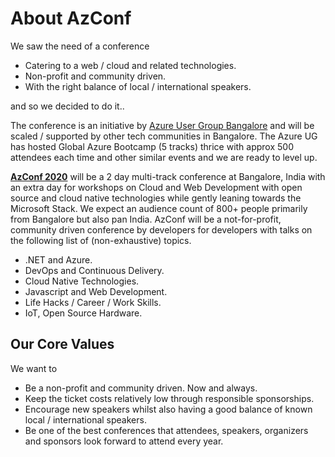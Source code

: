 # About AzConf

We saw the need of a conference

- Catering to a web / cloud and related technologies.
- Non-profit and community driven.
- With the right balance of local / international speakers.

and so we decided to do it..

The conference is an initiative by [Azure User Group Bangalore](https://www.meetup.com/Microsoft-Azure-Bangalore/) and will be scaled / supported by other tech communities in Bangalore. The Azure UG has hosted Global Azure Bootcamp (5 tracks) thrice with approx 500 attendees each time and other similar events and we are ready to level up.

**[AzConf 2020](https://www.azconf.dev/)** will be a 2 day multi-track conference at Bangalore, India with an extra day for workshops on Cloud and Web Development with open source and cloud native technologies while gently leaning towards the Microsoft Stack. We expect an audience count of 800+ people primarily from Bangalore but also pan India. AzConf will be a not-for-profit, community driven conference by developers for developers with talks on the following list of (non-exhaustive) topics.

- .NET and Azure.
- DevOps and Continuous Delivery.
- Cloud Native Technologies.
- Javascript and Web Development.
- Life Hacks / Career / Work Skills.
- IoT, Open Source Hardware.

## Our Core Values

We want to

- Be a non-profit and community driven. Now and always.
- Keep the ticket costs relatively low through responsible sponsorships.
- Encourage new speakers whilst also having a good balance of known local / international speakers.
- Be one of the best conferences that attendees, speakers, organizers and sponsors look forward to attend every year.
